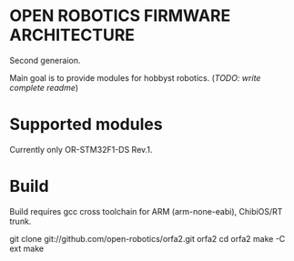 OPEN ROBOTICS FIRMWARE ARCHITECTURE
===================================

Second generaion.

Main goal is to provide modules for hobbyst robotics.
(*TODO: write complete readme*)


Supported modules
=================

Currently only OR-STM32F1-DS Rev.1.


Build
=====

Build requires gcc cross toolchain for ARM (arm-none-eabi), ChibiOS/RT trunk.

 git clone git://github.com/open-robotics/orfa2.git orfa2
 cd orfa2
 make -C ext
 make

